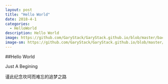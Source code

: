 ```yaml
---
layout: post
title: "Hello World"
date: 2018-4-1
categories:
  - HelloWorld
description: Hello World
image: https://github.com/GaryStack/GaryStack.github.io/blob/master/background/Other/%E9%9D%9E%E5%8A%A8%E6%BC%AB/08.jpg?raw=true
image-sm: https://github.com/GaryStack/GaryStack.github.io/blob/master/background/Other/%E9%9D%9E%E5%8A%A8%E6%BC%AB/08.jpg?raw=true
---
```


##Hello World

Just A Begining

谨此纪念坎坷而难忘的追梦之路
